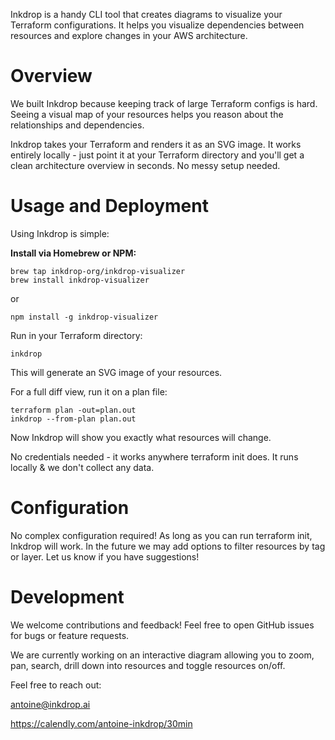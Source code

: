 Inkdrop is a handy CLI tool that creates diagrams to visualize your Terraform configurations.
It helps you visualize dependencies between resources and explore changes in your AWS architecture.

# Overview
We built Inkdrop because keeping track of large Terraform configs is hard. Seeing a visual map of your resources helps you reason about the relationships and dependencies.

Inkdrop takes your Terraform and renders it as an SVG image.
It works entirely locally - just point it at your Terraform directory and you'll get a clean architecture overview in seconds. No messy setup needed.

# Usage and Deployment
Using Inkdrop is simple:

**Install via Homebrew or NPM:**

```
brew tap inkdrop-org/inkdrop-visualizer
brew install inkdrop-visualizer
```
or
```
npm install -g inkdrop-visualizer
```

Run in your Terraform directory:

```
inkdrop
```

This will generate an SVG image of your resources.

For a full diff view, run it on a plan file:

```
terraform plan -out=plan.out
inkdrop --from-plan plan.out
```

Now Inkdrop will show you exactly what resources will change.

No credentials needed - it works anywhere terraform init does. It runs locally & we don't collect any data.

# Configuration
No complex configuration required! As long as you can run terraform init, Inkdrop will work.
In the future we may add options to filter resources by tag or layer. Let us know if you have suggestions!

# Development
We welcome contributions and feedback! Feel free to open GitHub issues for bugs or feature requests.

We are currently working on an interactive diagram allowing you to zoom, pan, search, drill down into resources and toggle resources on/off.

Feel free to reach out:

antoine@inkdrop.ai

https://calendly.com/antoine-inkdrop/30min

